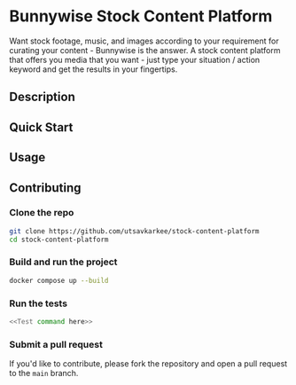 # Bunnywise Stock Content Platform
Want stock footage, music, and images according to your requirement for curating your content - Bunnywise is the answer.
A stock content platform that offers you media that you want - just type your situation / action keyword and get the results
in your fingertips.

## Description


## Quick Start


## Usage


## Contributing

### Clone the repo

```bash
git clone https://github.com/utsavkarkee/stock-content-platform
cd stock-content-platform
```

### Build and run the project

```bash
docker compose up --build
```

### Run the tests

```bash
<<Test command here>>
```

### Submit a pull request

If you'd like to contribute, please fork the repository and open a pull request to the `main` branch.
